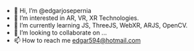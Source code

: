 - 👋 Hi, I’m @edgarjosepernia
- 👀 I’m interested in AR, VR, XR Technologies.
- 🌱 I’m currently learning JS, ThreeJS, WebXR, ARJS, OpenCV.
- 💞️ I’m looking to collaborate on ...
- 📫 How to reach me edgar594@hotmail.com

<!---
edgarjosepernia/edgarjosepernia is a ✨ special ✨ repository because its `README.md` (this file) appears on your GitHub profile.
You can click the Preview link to take a look at your changes.
--->
